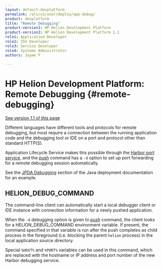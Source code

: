 ```yaml
---
layout: default-devplatform
permalink: /als/v1/user/deploy/app-debug/
product: devplatform
title: "Remote Debugging"
product-version1: HP Helion Development Platform
product-version2: HP Helion Development Platform 1.1
role1: Application Developer 
role2: ISV Developer
role3: Service Developer
role4: Systems Administrator
authors: Jayme P

---
```

<!--PUBLISHED-->

# HP Helion Development Platform: Remote Debugging {#remote-debugging}
[See version 1.1 of this page](/helion/devplatform/1.1/als/user/deploy/app-debug/)

Different languages have different tools and protocols for remote
debugging, but most require a connection between the running application
code and the debugging tool or IDE on a port and protocol other than
standard HTTP(S).

Application Lifecycle Service makes this possible through the [Harbor port
service](/als/v1/user/services/port-service/#port-service), and the
[*push*](/als/v1/user/reference/client-ref/#command-push) command has
a `-d` option to set up port forwarding for a remote
debugging session automatically.

See the [JPDA Debugging](/als/v1/user/deploy/languages/java/#java-web-debug) section
of the Java deployment documentation for an example.

HELION\_DEBUG\_COMMAND[](#helion-debug-command "Permalink to this headline")
---------------------------------------------------------------------------------

The command-line client can automatically start a local debugger client or IDE instance with connection information for a newly pushed application.

When the `-d` debugging option is given to
[*push*](/als/v1/user/reference/client-ref/#command-push) command,
the client looks for a HELION\_DEBUG\_COMMAND environment variable. If
present, the command specified in that variable is run after the push
completes as child process in the foreground (i.e. blocking the parent
`helion` process) in the local application source
directory.

Special `%HOST%` and `%PORT%` variables can be used in this command, which
are replaced with the hostname or IP address and port number of the new
Harbor debugging service.
